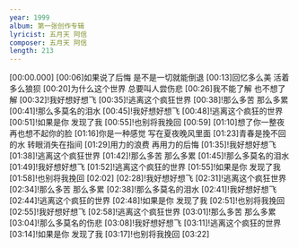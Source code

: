 ```yaml
---
year: 1999
album: 第一张创作专辑
lyricist: 五月天 阿信
composer: 五月天 阿信
length: 213
---
```

[00:00.000]
[00:06]如果说了后悔 是不是一切就能倒退
[00:13]回忆多么美 活着多么狼狈
[00:20]为什么这个世界 总要叫人尝伤悲
[00:26]我不能了解 也不想了解
[00:32]!我好想好想飞
[00:35]!逃离这个疯狂世界
[00:38]!那么多苦 那么多累
[00:41]!那么多莫名的泪水
[00:45]!我好想好想飞
[00:48]!逃离这个疯狂的世界
[00:51]!如果是你 发现了我
[00:55]!也别将我挽回
[00:59]
[01:10]想了你一整夜 再也想不起你的脸
[01:16]你是一种感觉 写在夏夜晚风里面
[01:23]青春是挽不回的水 转眼消失在指间
[01:29]用力的浪费 再用力的后悔
[01:35]!我好想好想飞
[01:38]!逃离这个疯狂世界
[01:42]!那么多苦 那么多累
[01:45]!那么多莫名的泪水
[01:49]!我好想好想飞
[01:52]!逃离这个疯狂的世界
[01:55]!如果是你 发现了我
[01:58]!也别将我挽回
[02:02]
[02:28]!我好想好想飞
[02:31]!逃离这个疯狂世界
[02:34]!那么多苦 那么多累
[02:38]!那么多莫名的泪水
[02:41]!我好想好想飞
[02:44]!逃离这个疯狂的世界
[02:48]!如果是你 发现了我
[02:51]!也别将我挽回
[02:55]!我好想好想飞
[02:58]!逃离这个疯狂世界
[03:01]!那么多苦 那么多累
[03:04]!那么多莫名的伤悲
[03:08]!我好想好想飞
[03:11]!逃离这个疯狂的世界
[03:14]!如果是你 发现了我
[03:17]!也别将我挽回
[03:22]